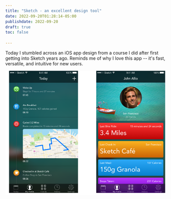 ```yaml
---
title: "Sketch - an excellent design tool"
date: 2022-09-20T01:28:14-05:00
publishdate: 2022-09-20
draft: true
toc: false

---
```


Today I stumbled across an iOS app design from a course I did after first getting into Sketch years ago. Reminds me of why I love this app -- it's fast, versatile, and intuitive for new users.

<img src="../ios-app-sherrie-gossett.png"/>
